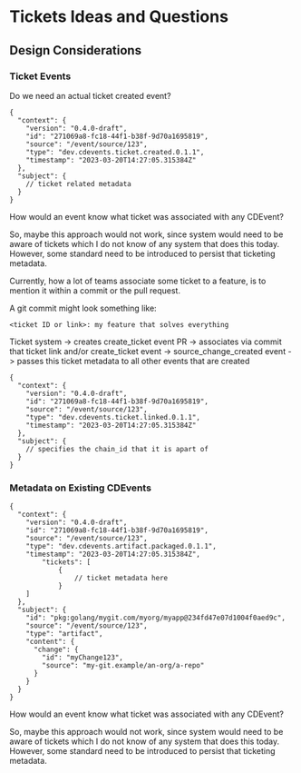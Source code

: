 # Tickets Ideas and Questions

## Design Considerations

### Ticket Events
Do we need an actual ticket created event?
```
{
  "context": {
    "version": "0.4.0-draft",
    "id": "271069a8-fc18-44f1-b38f-9d70a1695819",
    "source": "/event/source/123",
    "type": "dev.cdevents.ticket.created.0.1.1",
    "timestamp": "2023-03-20T14:27:05.315384Z"
  },
  "subject": {
    // ticket related metadata
  }
}
```

How would an event know what ticket was associated with any CDEvent?

So, maybe this approach would not work, since system would need to be aware of
tickets which I do not know of any system that does this today. However, some
standard need to be introduced to persist that ticketing metadata.

Currently, how a lot of teams associate some ticket to a feature, is to
mention it within a commit or the pull request.

A git commit might look something like:
```
<ticket ID or link>: my feature that solves everything
```

Ticket system -> creates create_ticket event
PR -> associates via commit that ticket link and/or create_ticket event -> source_change_created event -> passes this ticket metadata to all other events that are created

```
{
  "context": {
    "version": "0.4.0-draft",
    "id": "271069a8-fc18-44f1-b38f-9d70a1695819",
    "source": "/event/source/123",
    "type": "dev.cdevents.ticket.linked.0.1.1",
    "timestamp": "2023-03-20T14:27:05.315384Z"
  },
  "subject": {
    // specifies the chain_id that it is apart of
  }
}
```

### Metadata on Existing CDEvents

```
{
  "context": {
    "version": "0.4.0-draft",
    "id": "271069a8-fc18-44f1-b38f-9d70a1695819",
    "source": "/event/source/123",
    "type": "dev.cdevents.artifact.packaged.0.1.1",
    "timestamp": "2023-03-20T14:27:05.315384Z",
		"tickets": [
			{
				// ticket metadata here
			}
    ]
  },
  "subject": {
    "id": "pkg:golang/mygit.com/myorg/myapp@234fd47e07d1004f0aed9c",
    "source": "/event/source/123",
    "type": "artifact",
    "content": {
      "change": {
        "id": "myChange123",
        "source": "my-git.example/an-org/a-repo"
      }
    }
  }
}
```

How would an event know what ticket was associated with any CDEvent?

So, maybe this approach would not work, since system would need to be aware of
tickets which I do not know of any system that does this today. However, some
standard need to be introduced to persist that ticketing metadata.
